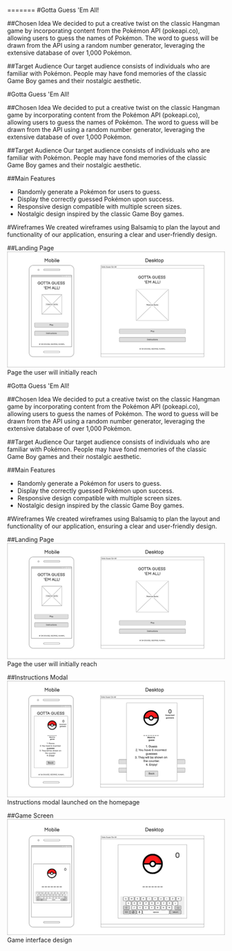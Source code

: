 =======
#Gotta Guess 'Em All!

##Chosen Idea
We decided to put a creative twist on the classic Hangman game by incorporating content from the Pokémon API (pokeapi.co), allowing users to guess the names of Pokémon. The word to guess will be drawn from the API using a random number generator, leveraging the extensive database of over 1,000 Pokémon. 

##Target Audience
Our target audience consists of individuals who are familiar with Pokémon. People may have fond memories of the classic Game Boy games and their nostalgic aesthetic.

#Gotta Guess 'Em All!

##Chosen Idea
We decided to put a creative twist on the classic Hangman game by incorporating content from the Pokémon API (pokeapi.co), allowing users to guess the names of Pokémon. The word to guess will be drawn from the API using a random number generator, leveraging the extensive database of over 1,000 Pokémon. 

##Target Audience
Our target audience consists of individuals who are familiar with Pokémon. People may have fond memories of the classic Game Boy games and their nostalgic aesthetic.

##Main Features
- Randomly generate a Pokémon for users to guess.  
- Display the correctly guessed Pokémon upon success.  
- Responsive design compatible with multiple screen sizes.  
- Nostalgic design inspired by the classic Game Boy games.

#Wireframes
We created wireframes using Balsamiq to plan the layout and functionality of our application, ensuring a clear and user-friendly design.

##Landing Page
![wireframe of the landing page](assets/images/Homepage.png)
Page the user will initially reach

#Gotta Guess 'Em All!

##Chosen Idea
We decided to put a creative twist on the classic Hangman game by incorporating content from the Pokémon API (pokeapi.co), allowing users to guess the names of Pokémon. The word to guess will be drawn from the API using a random number generator, leveraging the extensive database of over 1,000 Pokémon. 

##Target Audience
Our target audience consists of individuals who are familiar with Pokémon. People may have fond memories of the classic Game Boy games and their nostalgic aesthetic.

##Main Features
- Randomly generate a Pokémon for users to guess.  
- Display the correctly guessed Pokémon upon success.  
- Responsive design compatible with multiple screen sizes.  
- Nostalgic design inspired by the classic Game Boy games.

#Wireframes
We created wireframes using Balsamiq to plan the layout and functionality of our application, ensuring a clear and user-friendly design.

##Landing Page
![wireframe of the landing page](assets/images/Homepage.png)
Page the user will initially reach

##Instructions Modal
![wireframe of the instructions modal on the homepage](assets/images/Instructions.png)
Instructions modal launched on the homepage

##Game Screen
![layout of the interface when the user is playing the game](assets/images/Game-Guessing.png)
Game interface design

